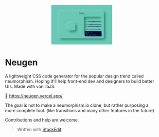 <p align="center"><img src="./icons/ogImage.png" width="200"></p>

# Neugen

A lightweight CSS code generator for the popular design trend called neumorphism.
Hoping it'll help front-end dev and designers to build better UIs. Made with vanillaJS.

:link: https://neugen.vercel.app/

The goal is not to make a neumorphism.io clone, but rather purposing a more complete tool.
(like transitions and many other features in the future)

Contributions and help are welcome.


> Written with [StackEdit](https://stackedit.io/).
